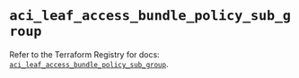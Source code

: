 # `aci_leaf_access_bundle_policy_sub_group`

Refer to the Terraform Registry for docs: [`aci_leaf_access_bundle_policy_sub_group`](https://registry.terraform.io/providers/ciscodevnet/aci/2.17.0/docs/resources/leaf_access_bundle_policy_sub_group).
